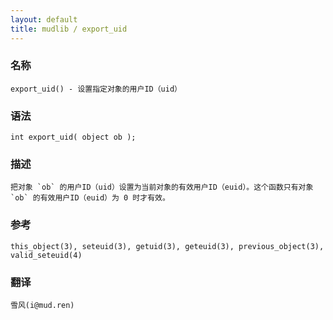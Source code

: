 ```yaml
---
layout: default
title: mudlib / export_uid
---
```


### 名称

    export_uid() - 设置指定对象的用户ID（uid）

### 语法

    int export_uid( object ob );

### 描述

    把对象 `ob` 的用户ID（uid）设置为当前对象的有效用户ID（euid）。这个函数只有对象 `ob` 的有效用户ID（euid）为 0 时才有效。

### 参考

    this_object(3), seteuid(3), getuid(3), geteuid(3), previous_object(3), valid_seteuid(4)

### 翻译

    雪风(i@mud.ren)
